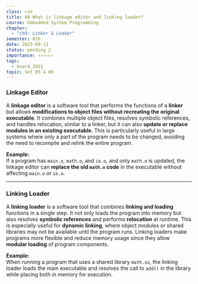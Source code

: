 ```yaml
---
class: cse
title: 04 What is linkage editor and linking loader?
course: Embedded System Programming
chapter:
  - "ch9: Linker & Loader"
semester: 6th
date: 2025-09-11
status: pending 🛑
importance: ⭐⭐⭐⭐⭐
tags:
  - board_2021
topic: Set 05 & 06
---
```

### **Linkage Editor**

A **linkage editor** is a software tool that performs the functions of a **linker** but allows **modifications to object files without recreating the original executable**. It combines multiple object files, resolves symbolic references, and handles relocation, similar to a linker, but it can also **update or replace modules in an existing executable**. This is particularly useful in large systems where only a part of the program needs to be changed, avoiding the need to recompile and relink the entire program.

**Example:**  
If a program has `main.o`, `math.o`, and `io.o`, and only `math.o` is updated, the linkage editor can **replace the old `math.o` code** in the executable without affecting `main.o` or `io.o`.

---

### **Linking Loader**

A **linking loader** is a software tool that combines **linking and loading** functions in a single step. It not only loads the program into memory but also resolves **symbolic references** and performs **relocation** at runtime. This is especially useful for **dynamic linking**, where object modules or shared libraries may not be available until the program runs. Linking loaders make programs more flexible and reduce memory usage since they allow **modular loading** of program components.

**Example:**  
When running a program that uses a shared library `math.so`, the linking loader loads the main executable and resolves the call to `add()` in the library while placing both in memory for execution.